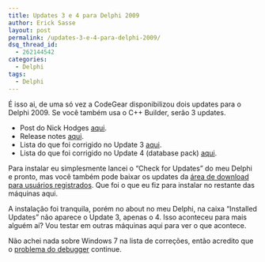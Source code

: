 ```yaml
---
title: Updates 3 e 4 para Delphi 2009
author: Erick Sasse
layout: post
permalink: /updates-3-e-4-para-delphi-2009/
dsq_thread_id:
  - 262144542
categories:
  - Delphi
tags:
  - Delphi
---
```

É isso ai, de uma só vez a CodeGear disponibilizou dois updates para o Delphi 2009. Se você também usa o C++ Builder, serão 3 updates.

  * Post do Nick Hodges [aqui][1].
  * Release notes [aqui][2].
  * Lista do que foi corrigido no Update 3 [aqui][3].
  * Lista do que foi corrigido no Update 4 (database pack) [aqui][4].

Para instalar eu simplesmente lancei o &#8220;Check for Updates&#8221; do meu Delphi e pronto, mas você também pode baixar os updates da [área de download para usuários registrados][5]. Que foi o que eu fiz para instalar no restante das máquinas aqui.

A instalação foi tranquila, porém no about no meu Delphi, na caixa &#8220;Installed Updates&#8221; não aparece o Update 3, apenas o 4. Isso aconteceu para mais alguém aí? Vou testar em outras máquinas aqui para ver o que acontece.

Não achei nada sobre Windows 7 na lista de correções, então acredito que o [problema do debugger][6] continue.

 [1]: http://blogs.embarcadero.com/nickhodges/2009/05/27/39241
 [2]: http://edn.embarcadero.com/article/39390
 [3]: http://edn.embarcadero.com/article/39387/
 [4]: http://edn.embarcadero.com/article/39392/
 [5]: http://www.codegear.com/downloads/regusers/delphi
 [6]: http://www.ericksasse.com.br/problema-com-delphi-no-windows-7/